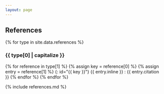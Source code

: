 ```yaml
---
layout: page
---
```


## References

{% for type in site.data.references %}

### {{ type[0] | capitalize }}

  {% for reference in type[1] %}
    {% assign key = reference[0] %}
    {% assign entry = reference[1] %}
{: id="{{ key }}"} {{ entry.inline }}
: {{ entry.citation }}
  {% endfor %}
{% endfor %}

<!-- references -->
{% include references.md %}
